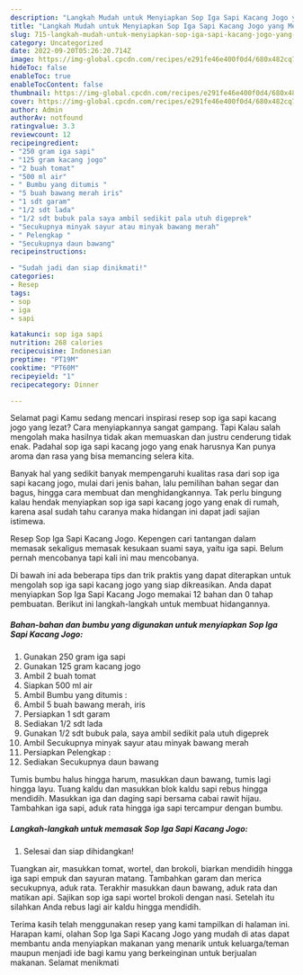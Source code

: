 ```yaml
---
description: "Langkah Mudah untuk Menyiapkan Sop Iga Sapi Kacang Jogo yang Menggugah Selera, Buat Buka Puasa Enak"
title: "Langkah Mudah untuk Menyiapkan Sop Iga Sapi Kacang Jogo yang Menggugah Selera, Buat Buka Puasa Enak"
slug: 715-langkah-mudah-untuk-menyiapkan-sop-iga-sapi-kacang-jogo-yang-menggugah-selera-buat-buka-puasa-enak
category: Uncategorized
date: 2022-09-20T05:26:20.714Z
image: https://img-global.cpcdn.com/recipes/e291fe46e400f0d4/680x482cq70/sop-iga-sapi-kacang-jogo-foto-resep-utama.jpg
hideToc: false
enableToc: true
enableTocContent: false
thumbnail: https://img-global.cpcdn.com/recipes/e291fe46e400f0d4/680x482cq70/sop-iga-sapi-kacang-jogo-foto-resep-utama.jpg
cover: https://img-global.cpcdn.com/recipes/e291fe46e400f0d4/680x482cq70/sop-iga-sapi-kacang-jogo-foto-resep-utama.jpg
author: Admin
authorAv: notfound
ratingvalue: 3.3
reviewcount: 12
recipeingredient:
- "250 gram iga sapi"
- "125 gram kacang jogo"
- "2 buah tomat"
- "500 ml air"
- " Bumbu yang ditumis "
- "5 buah bawang merah iris"
- "1 sdt garam"
- "1/2 sdt lada"
- "1/2 sdt bubuk pala saya ambil sedikit pala utuh digeprek"
- "Secukupnya minyak sayur atau minyak bawang merah"
- " Pelengkap "
- "Secukupnya daun bawang"
recipeinstructions:

- "Sudah jadi dan siap dinikmati!"
categories:
- Resep
tags:
- sop
- iga
- sapi

katakunci: sop iga sapi 
nutrition: 268 calories
recipecuisine: Indonesian
preptime: "PT19M"
cooktime: "PT60M"
recipeyield: "1"
recipecategory: Dinner

---
```



Selamat pagi Kamu sedang mencari inspirasi resep sop iga sapi kacang jogo yang lezat? Cara menyiapkannya sangat gampang. Tapi Kalau salah mengolah maka hasilnya tidak akan memuaskan dan justru cenderung tidak enak. Padahal sop iga sapi kacang jogo yang enak harusnya Kan punya aroma dan rasa yang bisa memancing selera kita.


Banyak hal yang sedikit banyak mempengaruhi kualitas rasa dari sop iga sapi kacang jogo, mulai dari jenis bahan, lalu pemilihan bahan segar dan bagus, hingga cara membuat dan menghidangkannya. Tak perlu bingung kalau hendak menyiapkan sop iga sapi kacang jogo yang enak di rumah, karena asal sudah tahu caranya maka hidangan ini dapat jadi sajian istimewa.

Resep Sop Iga Sapi Kacang Jogo. Kepengen cari tantangan dalam memasak sekaligus memasak kesukaan suami saya, yaitu iga sapi. Belum pernah mencobanya tapi kali ini mau mencobanya.


Di bawah ini ada beberapa tips dan trik praktis yang dapat diterapkan untuk mengolah sop iga sapi kacang jogo yang siap dikreasikan. Anda dapat menyiapkan Sop Iga Sapi Kacang Jogo memakai 12 bahan dan 0 tahap pembuatan. Berikut ini langkah-langkah untuk membuat hidangannya.

<!--inarticleads1-->

##### Bahan-bahan dan bumbu yang digunakan untuk menyiapkan Sop Iga Sapi Kacang Jogo:

1. Gunakan 250 gram iga sapi
1. Gunakan 125 gram kacang jogo
1. Ambil 2 buah tomat
1. Siapkan 500 ml air
1. Ambil  Bumbu yang ditumis :
1. Ambil 5 buah bawang merah, iris
1. Persiapkan 1 sdt garam
1. Sediakan 1/2 sdt lada
1. Gunakan 1/2 sdt bubuk pala, saya ambil sedikit pala utuh digeprek
1. Ambil Secukupnya minyak sayur atau minyak bawang merah
1. Persiapkan  Pelengkap :
1. Sediakan Secukupnya daun bawang


Tumis bumbu halus hingga harum, masukkan daun bawang, tumis lagi hingga layu. Tuang kaldu dan masukkan blok kaldu sapi rebus hingga mendidih. Masukkan iga dan daging sapi bersama cabai rawit hijau. Tambahkan iga sapi, aduk rata hingga iga sapi tercampur dengan bumbu. 

<!--inarticleads2-->

##### Langkah-langkah untuk memasak Sop Iga Sapi Kacang Jogo:


1. Selesai dan siap dihidangkan!

Tuangkan air, masukkan tomat, wortel, dan brokoli, biarkan mendidih hingga iga sapi empuk dan sayuran matang. Tambahkan garam dan merica secukupnya, aduk rata. Terakhir masukkan daun bawang, aduk rata dan matikan api. Sajikan sop iga sapi wortel brokoli dengan nasi. Setelah itu silahkan Anda rebus lagi air kaldu hingga mendidih. 

Terima kasih telah menggunakan resep yang kami tampilkan di halaman ini. Harapan kami, olahan Sop Iga Sapi Kacang Jogo yang mudah di atas dapat membantu anda menyiapkan makanan yang menarik untuk keluarga/teman maupun menjadi ide bagi kamu yang berkeinginan untuk berjualan makanan. Selamat menikmati
